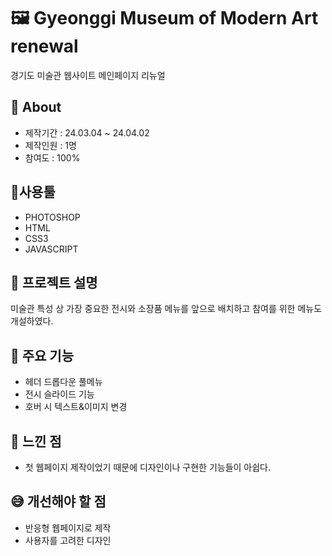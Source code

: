 # 🖼️ Gyeonggi Museum of Modern Art renewal
경기도 미술관 웹사이트 메인페이지 리뉴얼

## 🔎 About
+ 제작기간 : 24.03.04 ~ 24.04.02
+ 제작인원 : 1명
+ 참여도 : 100%

## 🔧사용툴 
+ PHOTOSHOP
+ HTML
+ CSS3
+ JAVASCRIPT

## 📝 프로젝트 설명
미술관 특성 상 가장 중요한 전시와 소장품 메뉴를 앞으로 배치하고 참여를 위한 메뉴도 개설하였다.

## 📌 주요 기능
+ 헤더 드롭다운 풀메뉴
+ 전시 슬라이드 기능
+ 호버 시 텍스트&이미지 변경

## 💬 느낀 점
+ 첫 웹페이지 제작이었기 때문에 디자인이나 구현한 기능들이 아쉽다.

## 😅 개선해야 할 점
+ 반응형 웹페이지로 제작
+ 사용자를 고려한 디자인
